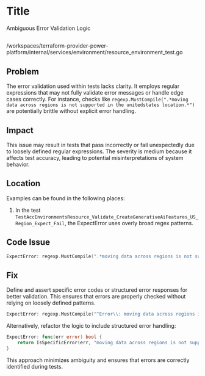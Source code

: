 # Title

Ambiguous Error Validation Logic

##

/workspaces/terraform-provider-power-platform/internal/services/environment/resource_environment_test.go

## Problem

The error validation used within tests lacks clarity. It employs regular expressions that may not fully validate error messages or handle edge cases correctly. For instance, checks like `regexp.MustCompile(".*moving data across regions is not supported in the unitedstates location.*")` are potentially brittle without explicit error handling.

## Impact

This issue may result in tests that pass incorrectly or fail unexpectedly due to loosely defined regular expressions. The severity is medium because it affects test accuracy, leading to potential misinterpretations of system behavior.

## Location

Examples can be found in the following places:
1. In the test `TestAccEnvironmentsResource_Validate_CreateGenerativeAiFeatures_US_Region_Expect_Fail`, the ExpectError uses overly broad regex patterns.

## Code Issue

```go
ExpectError: regexp.MustCompile(".*moving data across regions is not supported in the unitedstates location.*"),
```

## Fix

Define and assert specific error codes or structured error responses for better validation. This ensures that errors are properly checked without relying on loosely defined patterns.

```go
ExpectError: regexp.MustCompile("^Error\\: moving data across regions is not supported in the unitedstates location$"),
```

Alternatively, refactor the logic to include structured error handling:

```go
ExpectError: func(err error) bool {
    return IsSpecificError(err, "moving data across regions is not supported in the unitedstates location")
}
```

This approach minimizes ambiguity and ensures that errors are correctly identified during tests.